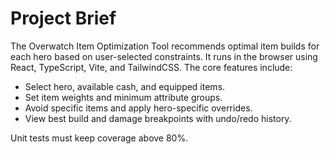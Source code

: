 # Project Brief

The Overwatch Item Optimization Tool recommends optimal item builds for each hero based on user-selected constraints.
It runs in the browser using React, TypeScript, Vite, and TailwindCSS. The core features include:

- Select hero, available cash, and equipped items.
- Set item weights and minimum attribute groups.
- Avoid specific items and apply hero-specific overrides.
- View best build and damage breakpoints with undo/redo history.

Unit tests must keep coverage above 80%.
